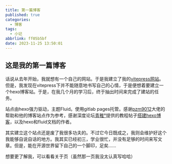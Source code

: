 ```yaml
---
title: 第一篇博客
published: true
categories:
  - 博客
tags:
  - 小记 
abbrlink: ff05b5bf
date: 2023-11-25 13:50:01
---
```


## 这是我的第一篇博客

话说从去年开始，我就想有一个自己的网站。于是我建立了我的[vitepress网站](https://hanzn-zzx.gitlab.io/doc)。但是，我发现在vitepress下并不能随意地书写自己的心情，于是便想着要建立一个hexo博客站。于是，在我几个月的学习后，终于抽出时间来完成了建站的任务。

站点由hexo强力驱动，主题Fluid。使用gitlab pages托管。感谢[pzm9012](https://pzm9012.github.io)大佬的帮助和他的博客站点作为参考，感谢深度论坛[青稚°](https://linux-qitong.top/)提供的教程帖子[搭建hexo博客](https://bbs.deepin.org/post/256318)，以及hexo和fluid文档的作者。

其实建立这个站点还是废了我很多功夫的。不过它今日既成之，我则会维护好这个我能够自说自话的地方。我其实已经初三，学业很忙，并没有足够的时间来写文章。但是，能在开源世界留下自己的一个脚印，足矣……

想要更了解我，可以看看关于页（虽然那一页我没太认真写哈哈）


